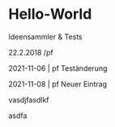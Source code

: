 # Hello-World
Ideensammler &amp; Tests


22.2.2018 /pf



2021-11-06  | pf	Teständerung


2021-11-08  | pf	Neuer Eintrag



vasdjfasdlkf

asdfa